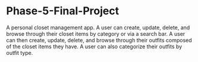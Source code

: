 # Phase-5-Final-Project
A personal closet management app.
A user can create, update, delete, and browse through their closet items by category or via a search bar.
A user can then create, update, delete, and browse through their outfits composed of the closet items they have. 
A user can also categorize their outfits by outfit type.
